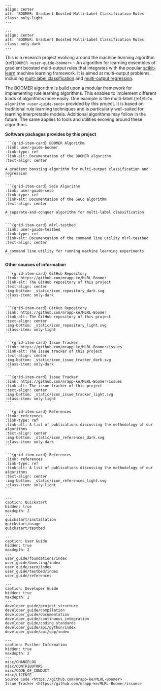 ```{image} _static/logo_boomer_light.svg
---
align: center
alt: 'BOOMER: Gradient Boosted Multi-Label Classification Rules'
class: only-light
---
```

```{image} _static/logo_boomer_dark.svg
---
align: center
alt: 'BOOMER: Gradient Boosted Multi-Label Classification Rules'
class: only-dark
---
```

This is a research project evolving around the machine learning algorithm {ref}`BOOMER <user-guide-boomer>` – An algorithm for learning ensembles of gradient boosted multi-output rules that integrates with the popular [scikit-learn](https://scikit-learn.org) machine learning framework. It is aimed at multi-output problems, including [multi-label classification](https://en.wikipedia.org/wiki/Multi-label_classification) and [multi-output regression](https://en.wikipedia.org/wiki/Regression_analysis).

The BOOMER algorithm is build upon a modular framework for implementing rule learning algorithms. This enables to implement different kinds of algorithms more easily. One example is the multi-label {ref}`SeCo algorithm <user-guide-seco>` provided by this project. It is based on traditional rule learning techniques and is particularly well-suited for learning interpretable models. Additional algorithms may follow in the future. The same applies to tools and utilities evolving around these algorithms.

**Software packages provides by this project**

````{grid} 1 1 2 3
```{grid-item-card} BOOMER Algorithm
:link: user-guide-boomer
:link-type: ref
:link-alt: Documentation of the BOOMER algorithm 
:text-align: center

A gradient boosting algorithm for multi-output classification and regression
```

```{grid-item-card} SeCo Algorithm
:link: user-guide-seco
:link-type: ref
:link-alt: Documentation of the SeCo algorithm
:text-align: center

A separate-and-conquer algorithm for multi-label classification
```

```{grid-item-card} mlrl-testbed
:link: user-guide-testbed
:link-type: ref
:link-alt: Documentation of the command line utility mlrl-testbed
:text-align: center

A command line utility for running machine learning experiments
```
````

**Other sources of information**

````{grid} 1 1 2 3
```{grid-item-card} GitHub Repository
:link: https://github.com/mrapp-ke/MLRL-Boomer
:link-alt: The GitHub repository of this project 
:text-align: center
:img-bottom: _static/icon_repository_dark.svg
:class-item: only-dark
```

```{grid-item-card} GitHub Repository
:link: https://github.com/mrapp-ke/MLRL-Boomer
:link-alt: The GitHub repository of this project 
:text-align: center
:img-bottom: _static/icon_repository_light.svg
:class-item: only-light
```

```{grid-item-card} Issue Tracker
:link: https://github.com/mrapp-ke/MLRL-Boomer/issues
:link-alt: The issue tracker of this project
:text-align: center
:img-bottom: _static/icon_issue_tracker_dark.svg
:class-item: only-dark
```

```{grid-item-card} Issue Tracker
:link: https://github.com/mrapp-ke/MLRL-Boomer/issues
:link-alt: The issue tracker of this project
:text-align: center
:img-bottom: _static/icon_issue_tracker_light.svg
:class-item: only-light
```

```{grid-item-card} References
:link: references
:link-type: ref
:link-alt: A list of publications discussing the methodology of our algorithms
:text-align: center
:img-bottom: _static/icon_references_dark.svg
:class-item: only-dark
```

```{grid-item-card} References
:link: references
:link-type: ref
:link-alt: A list of publications discussing the methodology of our algorithms
:text-align: center
:img-bottom: _static/icon_references_light.svg
:class-item: only-light
```
````

```{toctree}
---
caption: Quickstart
hidden: true
maxdepth: 2
---
quickstart/installation
quickstart/usage
quickstart/testbed
```

```{toctree}
---
caption: User Guide
hidden: true
maxdepth: 2
---
user_guide/foundations/index
user_guide/boosting/index
user_guide/seco/index
user_guide/testbed/index
user_guide/references
```

```{toctree}
---
caption: Developer Guide
hidden: true
maxdepth: 2
---
developer_guide/project_structure
developer_guide/compilation
developer_guide/documentation
developer_guide/continuous_integration
developer_guide/coding_standards
developer_guide/api/python/index
developer_guide/api/cpp/index
```

```{toctree}
---
caption: Further Information
hidden: true
maxdepth: 2
---
misc/CHANGELOG
misc/CONTRIBUTORS
misc/CODE_OF_CONDUCT
misc/LICENSE
Source Code <https://github.com/mrapp-ke/MLRL-Boomer>
Issue Tracker <https://github.com/mrapp-ke/MLRL-Boomer/issues>
```
